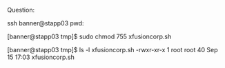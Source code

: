 Question: 


ssh banner@stapp03
pwd:

[banner@stapp03 tmp]$ sudo chmod 755 xfusioncorp.sh

[banner@stapp03 tmp]$ ls -l xfusioncorp.sh 
-rwxr-xr-x 1 root root 40 Sep 15 17:03 xfusioncorp.sh
